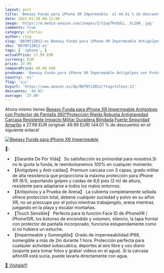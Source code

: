 ```yaml
---
layout: post
title: 'Beeasy Funda para iPhone XR Impermeable  al 44.01 % de descuento'
date: 2021-01-28 00:11:08
image: 'https://m.media-amazon.com/images/I/51apfMvEdLL._SL200_.jpg'
comments: true
category: ofertas
author: ring
slug: 'B07NY1ZW12-es Beeasy Funda para iPhone XR Impermeable Antigolpes con...'
sku: 'B07NY1ZW12-es'
tags: [ 'iphone', ]
actualPrice: 27.99 EUR
currency: EUR
price: 27.99
comparePrice: 49.99 EUR
prodname: 'Beeasy Funda para iPhone XR Impermeable Antigolpes con Protector de Pantalla 360°Protección Rígida Robusta Antigravedad Carcasa Resistente Impacto Militar Duradera Blindada Fuerte Seguridad Amarillo'
country: 'es'
flag: '🇪🇸'
buyurl: 'https://www.amazon.es/dp/B07NY1ZW12/?tag=tolees-21'
descuento: '44.01'
average: '27.99'
---
```


Ahora mismo tienes [Beeasy Funda para iPhone XR Impermeable Antigolpes con Protector de Pantalla 360°Protección Rígida Robusta Antigravedad Carcasa Resistente Impacto Militar Duradera Blindada Fuerte Seguridad Amarillo](https://www.amazon.es/dp/B07NY1ZW12/?tag=tolees-21) a 27.99 EUR (original: 49.99 EUR) (44.01 %  de descuento) en el siguiente enlace!

[![Beeasy Funda para iPhone XR Impermeable ](https://m.media-amazon.com/images/I/51apfMvEdLL._SL200_.jpg)](https://www.amazon.es/dp/B07NY1ZW12/?tag=tolees-21)

🔎:

- 【Garantía De Por Vida】 Su satisfacción es primordial para nosotros.Si no le gusta la funda, le reembolsaremos 100% en cualquier momento.
- 【Antigolpes y Anti-caídas】Premium carcasa con 3 capas, grado militar de alta resistencia que proporciona la máxima protección para iPhone XR (6.1), soportando golpes y caídas de 6,6 pies (2 m) de altura, resistente para adaptarse a todos los malos entornos.
- 【Antipolvos y a Prueba de Arena】 La cubierta completamente sellada ofrece protección total, detiene cualquier suciedad y polvo en su aifon XR, no se preocupe por el polvo mientras trabajangdo, arena mientras juegando en la playa y escalar montañas.
- 【Touch Sensible】 Perfecta para la función Face ID de iPhoneXR / iPhone10R, los botones de encendido y volumen, silencio, la tapa frontal con protector de pantalla incorporado, funciona estupendamente como si no hubiera un estuche.
- 【Impermeable y Sumergible】Grado de impermeabilidad IP68, sumergible a más de 2m durante 1 hora. Protección perfecta para cualquier actividad subacuática, deportes al aire libre y uso diario (soporte para tomar fotos y grabar videos en el agua). Si la carcasa aifonXR está sucia, puede lavarla directamente con agua.

[🛒 Visítala!!!](https://www.amazon.es/dp/B07NY1ZW12/?tag=tolees-21)
